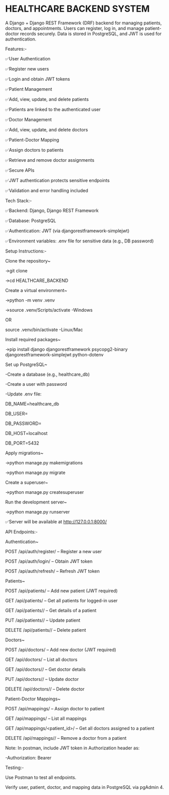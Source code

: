 # HEALTHCARE BACKEND SYSTEM

A Django + Django REST Framework (DRF) backend for managing patients, doctors, and appointments. Users can register, log in, and manage patient-doctor records securely. Data is stored in PostgreSQL, and JWT is used for authentication.

Features:-

✅User Authentication

✅Register new users

✅Login and obtain JWT tokens

✅Patient Management

✅Add, view, update, and delete patients

✅Patients are linked to the authenticated user

✅Doctor Management

✅Add, view, update, and delete doctors

✅Patient-Doctor Mapping

✅Assign doctors to patients

✅Retrieve and remove doctor assignments

✅Secure APIs

✅JWT authentication protects sensitive endpoints

✅Validation and error handling included

Tech Stack:-

✅Backend: Django, Django REST Framework

✅Database: PostgreSQL

✅Authentication: JWT (via djangorestframework-simplejwt)

✅Environment variables: .env file for sensitive data (e.g., DB password)

Setup Instructions:-

Clone the repository~

->git clone <your-github-repo-link>

->cd HEALTHCARE_BACKEND

Create a virtual environment~

->python -m venv .venv

->source .venv/Scripts/activate    -Windows

 OR
 
source .venv/bin/activate         -Linux/Mac

Install required packages~

->pip install django djangorestframework psycopg2-binary djangorestframework-simplejwt python-dotenv

Set up PostgreSQL~

-Create a database (e.g., healthcare_db)

-Create a user with password

-Update .env file:

DB_NAME=healthcare_db

DB_USER=<your-db-username>

DB_PASSWORD=<your-db-password>

DB_HOST=localhost

DB_PORT=5432

Apply migrations~

->python manage.py makemigrations

->python manage.py migrate

Create a superuser~

->python manage.py createsuperuser

Run the development server~

->python manage.py runserver

✅Server will be available at http://127.0.0.1:8000/

API Endpoints:-

Authentication~

POST /api/auth/register/   – Register a new user

POST /api/auth/login/      – Obtain JWT token

POST /api/auth/refresh/    – Refresh JWT token

Patients~

POST /api/patients/        – Add new patient (JWT required)

GET /api/patients/         – Get all patients for logged-in user

GET /api/patients/<id>/    – Get details of a patient

PUT /api/patients/<id>/    – Update patient

DELETE /api/patients/<id>/ – Delete patient

Doctors~

POST /api/doctors/         – Add new doctor (JWT required)

GET /api/doctors/          – List all doctors

GET /api/doctors/<id>/     – Get doctor details

PUT /api/doctors/<id>/     – Update doctor

DELETE /api/doctors/<id>/  – Delete doctor

Patient-Doctor Mappings~

POST /api/mappings/                – Assign doctor to patient

GET /api/mappings/                 – List all mappings

GET /api/mappings/<patient_id>/    – Get all doctors assigned to a patient

DELETE /api/mappings/<id>/         – Remove a doctor from a patient

Note: In postman, include JWT token in Authorization header as:

-Authorization: Bearer <your-access-token> 

Testing:-

Use Postman to test all endpoints.

Verify user, patient, doctor, and mapping data in PostgreSQL via pgAdmin 4.
